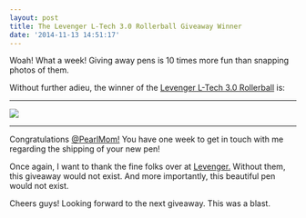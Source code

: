 ```yaml
---
layout: post
title: The Levenger L-Tech 3.0 Rollerball Giveaway Winner
date: '2014-11-13 14:51:17'
---
```


Woah! What a week! Giving away pens is 10 times more fun than snapping photos of them.

Without further adieu, the winner of the [Levenger L-Tech 3.0 Rollerball](http://www.thenewsprint.co/2014/11/06/levenger-l-tech-3-0-rollerball-pen-review-and-giveaway/) is:

---

![](http://static.thenewsprint.co/media/2014/11/Screen-Shot-2014-11-13-at-8-42-24-AM.png)

---

Congratulations [@PearlMom!](https://twitter.com/pearlmom) You have one week to get in touch with me regarding the shipping of your new pen!

Once again, I want to thank the fine folks over at [Levenger.](http://www.levenger.com/l-tech-3.0-rollerball-13202.aspx) Without them, this giveaway would not exist. And more importantly, this beautiful pen would not exist.

Cheers guys! Looking forward to the next giveaway. This was a blast.